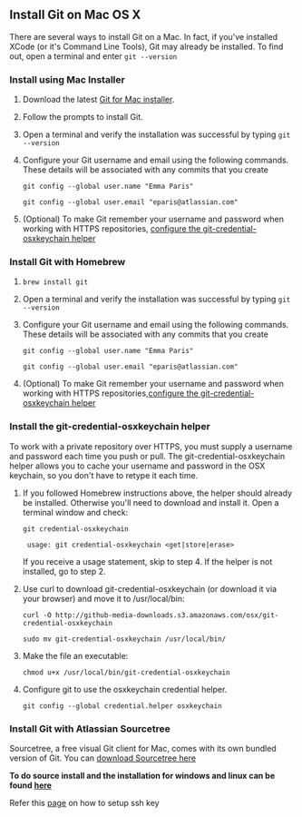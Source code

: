 ## Install Git on Mac OS X

There are several ways to install Git on a Mac. In fact, if you've installed XCode (or it's Command Line Tools), Git may already be installed. To find out, open a terminal and enter `git --version`

### Install using Mac Installer
1. Download the latest [Git for Mac installer](https://sourceforge.net/projects/git-osx-installer/files/).

2. Follow the prompts to install Git.

3. Open a terminal and verify the installation was successful by typing `git --version`

4. Configure your Git username and email using the following commands. These details will be associated with any commits that you create

    `git config --global user.name "Emma Paris"`

    `git config --global user.email "eparis@atlassian.com"`

5. (Optional) To make Git remember your username and password when working with HTTPS repositories, [configure the git-credential-osxkeychain helper](#install-the-git-credential-osxkeychain-helper)

### Install Git with Homebrew

1. `brew install git`

2. Open a terminal and verify the installation was successful by typing `git --version`

3. Configure your Git username and email using the following commands. These details will be associated with any commits that you create

    `git config --global user.name "Emma Paris"`

    `git config --global user.email "eparis@atlassian.com"` 
4. (Optional) To make Git remember your username and password when working with HTTPS repositories,[configure the git-credential-osxkeychain helper](#install-the-git-credential-osxkeychain-helper)

### Install the git-credential-osxkeychain helper
To work with a private repository over HTTPS, you must supply a username and password each time you push or pull. The git-credential-osxkeychain helper allows you to cache your username and password in the OSX keychain, so you don't have to retype it each time.


1. If you followed Homebrew instructions above, the helper should already be installed. Otherwise you'll need to download and install it. Open a terminal window and check:

    `git credential-osxkeychain`
    
        usage: git credential-osxkeychain <get|store|erase>
    If you receive a usage statement, skip to step 4. If the helper is not installed, go to step 2.

2. Use curl to download git-credential-osxkeychain (or download it via your browser) and move it to /usr/local/bin:

    `curl -O http://github-media-downloads.s3.amazonaws.com/osx/git-credential-osxkeychain`
    
    `sudo mv git-credential-osxkeychain /usr/local/bin/`

3. Make the file an executable:

    `chmod u+x /usr/local/bin/git-credential-osxkeychain`

4. Configure git to use the osxkeychain credential helper.

    `git config --global credential.helper osxkeychain`

### Install Git with Atlassian Sourcetree

Sourcetree, a free visual Git client for Mac, comes with its own bundled version of Git. You can [download Sourcetree here](http://www.sourcetreeapp.com/)

**To do source install and the installation for windows and linux can be found [here](https://www.atlassian.com/git/tutorials/install-git)**

Refer this [page](https://docs.github.com/en/authentication/connecting-to-github-with-ssh/generating-a-new-ssh-key-and-adding-it-to-the-ssh-agent) on how to setup ssh key
